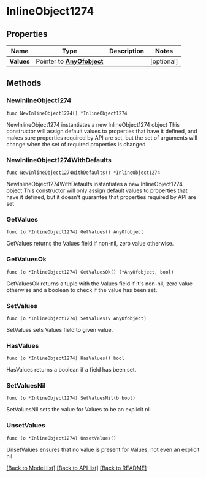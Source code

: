 # InlineObject1274

## Properties

Name | Type | Description | Notes
------------ | ------------- | ------------- | -------------
**Values** | Pointer to [**AnyOfobject**](anyOf&lt;object&gt;.md) |  | [optional] 

## Methods

### NewInlineObject1274

`func NewInlineObject1274() *InlineObject1274`

NewInlineObject1274 instantiates a new InlineObject1274 object
This constructor will assign default values to properties that have it defined,
and makes sure properties required by API are set, but the set of arguments
will change when the set of required properties is changed

### NewInlineObject1274WithDefaults

`func NewInlineObject1274WithDefaults() *InlineObject1274`

NewInlineObject1274WithDefaults instantiates a new InlineObject1274 object
This constructor will only assign default values to properties that have it defined,
but it doesn't guarantee that properties required by API are set

### GetValues

`func (o *InlineObject1274) GetValues() AnyOfobject`

GetValues returns the Values field if non-nil, zero value otherwise.

### GetValuesOk

`func (o *InlineObject1274) GetValuesOk() (*AnyOfobject, bool)`

GetValuesOk returns a tuple with the Values field if it's non-nil, zero value otherwise
and a boolean to check if the value has been set.

### SetValues

`func (o *InlineObject1274) SetValues(v AnyOfobject)`

SetValues sets Values field to given value.

### HasValues

`func (o *InlineObject1274) HasValues() bool`

HasValues returns a boolean if a field has been set.

### SetValuesNil

`func (o *InlineObject1274) SetValuesNil(b bool)`

 SetValuesNil sets the value for Values to be an explicit nil

### UnsetValues
`func (o *InlineObject1274) UnsetValues()`

UnsetValues ensures that no value is present for Values, not even an explicit nil

[[Back to Model list]](../README.md#documentation-for-models) [[Back to API list]](../README.md#documentation-for-api-endpoints) [[Back to README]](../README.md)


